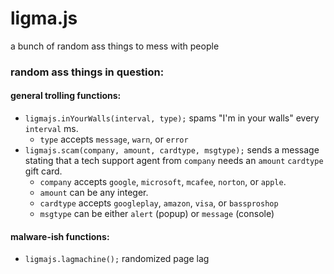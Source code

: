 # ligma.js
a bunch of random ass things to mess with people
### random ass things in question:

#### general trolling functions:
- `ligmajs.inYourWalls(interval, type);` spams "I'm in your walls" every `interval` ms. 
    - `type` accepts `message`, `warn`, or `error`
- `ligmajs.scam(company, amount, cardtype, msgtype);` sends a message stating that a tech support agent from `company` needs an `amount` `cardtype` gift card. 
    - `company` accepts `google`, `microsoft`, `mcafee`, `norton`, or `apple`. 
    - `amount` can be any integer. 
    - `cardtype` accepts `googleplay`, `amazon`, `visa`, or `bassproshop`
    - `msgtype` can be either `alert` (popup) or `message` (console)
#### malware-ish functions:
- `ligmajs.lagmachine();` randomized page lag

